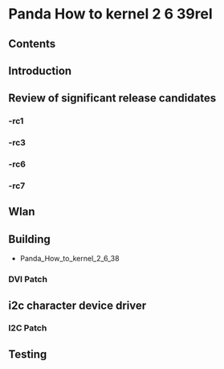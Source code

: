 # Panda How to kernel 2 6 39rel
## Contents
## Introduction
## Review of significant release candidates
### -rc1
### -rc3
### -rc6
### -rc7
## Wlan
## Building
* Panda_How_to_kernel_2_6_38
### DVI Patch
## i2c character device driver
### I2C Patch
## Testing
